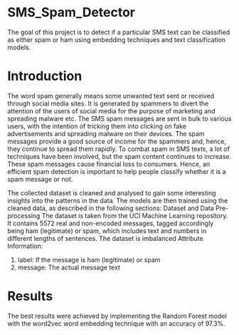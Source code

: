 # SMS_Spam_Detector
The goal of this project is to detect if a particular SMS text can be
classified as either spam or ham using embedding techniques and text
classification models.

# Introduction
The word spam generally means some unwanted text sent or received through social media
sites. It is generated by spammers to divert the attention of the users of social media for the
purpose of marketing and spreading malware etc. The SMS spam messages are sent in bulk
to various users, with the intention of tricking them into clicking on fake advertisements and
spreading malware on their devices. The spam messages provide a good source of income for
the spammers and, hence, they continue to spread them rapidly. To combat spam in SMS
texts, a lot of techniques have been involved, but the spam content continues to increase.
These spam messages cause financial loss to consumers. Hence, an efficient spam detection
is important to help people classify whether it is a spam message or not.

The collected dataset is cleaned and analysed to gain some interesting insights into the
patterns in the data. The models are then trained using the cleaned data, as described in
the following sections:
Dataset and Data Pre-processing
The dataset is taken from the UCI Machine Learning repository. It contains 5572 real and
non-encoded messages, tagged accordingly being ham (legitimate) or spam, which includes
text and numbers in different lengths of sentences. The dataset is imbalanced
Attribute Information:
1. label: If the message is ham (legitimate) or spam
2. message: The actual message text

# Results
The best results were achieved by implementing
the Random Forest model with the word2vec word embedding technique
with an accuracy of 97.3%.

